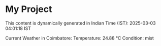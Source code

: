 # My Project

This content is dynamically generated in Indian Time (IST): 2025-03-03 04:01:18 IST


Current Weather in Coimbatore:
Temperature: 24.88 °C
Condition: mist
